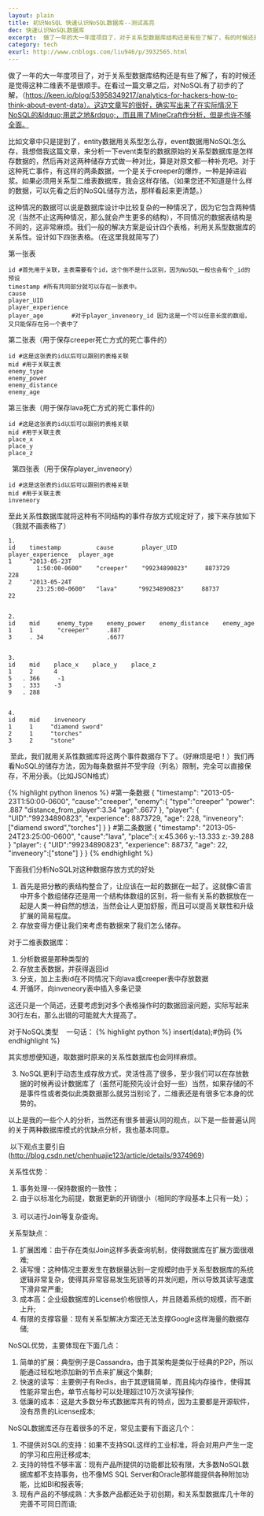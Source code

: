 ```yaml
---
layout: plain
title: 初识NoSQL 快速认识NoSQL数据库--测试高亮
dec: 快速认识NoSQL数据库
excerpt:  做了一年的大一年度项目了，对于关系型数据库结构还是有些了解了，有的时候还是觉得这种二维表不是很顺手。在看过一篇文章之后，对NoSQL有了初步的了解，（https://keen.io/blog/53958349217/analytics-for-hackers-how-to-think-about-e
category: tech
exurl: http://www.cnblogs.com/liu946/p/3932565.html
---
```

做了一年的大一年度项目了，对于关系型数据库结构还是有些了解了，有的时候还是觉得这种二维表不是很顺手。在看过一篇文章之后，对NoSQL有了初步的了解，（https://keen.io/blog/53958349217/analytics-for-hackers-how-to-think-about-event-data）。这边文章写的很好，确实写出来了在实际情况下NoSQL的&ldquo;用武之地&rdquo;，而且用了MineCraft作分析，但是也许不够全面。

比如文章中只是提到了，entity数据用关系型怎么存，event数据用NoSQL怎么存，我想借我这篇文章，来分析一下event类型的数据原始的关系型数据库是怎样存数据的，然后再对这两种储存方式做一种对比，算是对原文都一种补充吧。对于这种死亡事件，有这样的两条数据，一个是关于creeper的爆炸，一种是掉进岩浆。如果必须用关系型二维表数据库，我会这样存储。（如果您还不知道是什么样的数据，可以先看之后的NoSQL储存方法，那样看起来更清楚。）


这种情况的数据可以说是数据库设计中比较复杂的一种情况了，因为它包含两种情况（当然不止这两种情况，那么就会产生更多的结构），不同情况的数据表结构是不同的，这非常麻烦。我们一般的解决方案是设计四个表格，利用关系型数据库的关系性。设计如下四张表格。（在这里我就简写了）


第一张表

    id #首先用于关联，主表需要有个id，这个倒不是什么区别，因为NoSQL一般也会有个_id的预设
    timestamp #所有共同部分就可以存在一张表中。
    cause
    player_UID
    player_experience
    player_age        #对于player_inveneory_id 因为这是一个可以任意长度的数组，又只能保存在另一个表中了

第二张表（用于保存creeper死亡方式的死亡事件的）

    id #这是这张表的id以后可以跟别的表格关联
    mid #用于关联主表
    enemy_type
    enemy_power
    enemy_distance
    enemy_age

第三张表（用于保存lava死亡方式的死亡事件的）

    id #这是这张表的id以后可以跟别的表格关联
    mid #用于关联主表
    place_x
    place_y
    place_z

&nbsp;
第四张表（用于保存player_inveneory）

    id #这是这张表的id以后可以跟别的表格关联
    mid #用于关联主表
    inveneory

至此关系性数据库就将这种有不同结构的事件存放方式规定好了，接下来存放如下（我就不画表格了）


    1. 
    id    timestamp          cause        player_UID        player_experience   player_age
    1     "2013-05-23T
            1:50:00-0600"    "creeper"    "99234890823"     8873729             228        
    2     "2013-05-24T
            23:25:00-0600"   "lava"      "99234890823"     88737                 22


    2. 
    id    mid     enemy_type    enemy_power    enemy_distance    enemy_age
    1     1       "creeper"     .887           
    3     . 34                  .6677


    3. 
    id    mid    place_x    place_y    place_z
    1     2      4
    5   . 366     -1
    3   . 333    -3
    9   . 288


    4. 
    id    mid    inveneory
    1     1     "diamend sword"
    2     1     "torches"
    3     2     "stone"

&nbsp;至此，我们就用关系性数据库将这两个事件数据存下了。（好麻烦是吧！）我们再看NoSQL的储存方法，因为每条数据并不受字段（列名）限制，完全可以直接保存，不用分表。（比如JSON格式）

{% highlight python linenos %}
#第一条数据
{
    "timestamp": "2013-05-23T1:50:00-0600",
    "cause":"creeper",
    "enemy":{
        "type":"creeper"
        "power": .887
        "distance_from_player":3.34
        "age":.6677
    },
    "player": {
        "UID":"99234890823",
        "experience": 8873729,
        "age": 228,
        "inveneory":["diamend sword","torches"]
    }
}
#第二条数据
{
    "timestamp": "2013-05-24T23:25:00-0600",
    "cause":"lava",
    "place":{
        x:45.366
        y:-13.333
        z:-39.288
    }
    "player": {
        "UID":"99234890823",
        "experience": 88737,
        "age": 22,
        "inveneory":["stone"]
    }
}
{% endhighlight %}

下面我们分析NoSQL对这种数据存放方式的好处

1. 首先是把分散的表结构整合了，让应该在一起的数据在一起了。这就像C语言中开多个数组储存还是用一个结构体数组的区别，将一些有关系的数据放在一起是人类一种自然的想法，当然会让人更加舒服，而且可以提高关联性和升级扩展的简易程度。
2. 存放变得方便让我们来考虑有数据来了我们怎么储存。

对于二维表数据库：&nbsp;&nbsp; &nbsp;

1. 分析数据是那种类型的&nbsp;&nbsp; &nbsp;
2. 存放主表数据，并获得返回id&nbsp;&nbsp; &nbsp;
3. 分支，加上主表id在不同情况下向lava或creeper表中存放数据&nbsp;&nbsp; &nbsp;
4. 开循环，向inveneory表中插入多条记录&nbsp;&nbsp; &nbsp;


这还只是一个简述，还要考虑到对多个表格操作时的数据回滚问题，实际写起来30行左右，那么出错的可能就大大提高了。


对于NoSQL类型&nbsp;&nbsp; &nbsp;一句话： 
{% highlight python %}
 insert(data);#伪码
{% endhighlight %}


其实想想便知道，取数据时原来的关系性数据库也会同样麻烦。

3. NoSQL更利于动态生成存放方式，灵活性高了很多，至少我们可以在存放数据的时候再设计数据库了（虽然可能预先设计会好一些）当然，如果存储的不是事件性或者类似此类数据那么就另当别论了，二维表还是有很多它本身的优势的。


以上是我的一些个人的分析，当然还有很多普遍认同的观点，以下是一些普遍认同的关于两种数据库模式的优缺点分析，我也基本同意。


&nbsp;以下观点主要引自(http://blog.csdn.net/chenhuajie123/article/details/9374969)


关系性优势：&nbsp;&nbsp; &nbsp;

1. 事务处理---保持数据的一致性；&nbsp;&nbsp; &nbsp;
2. 由于以标准化为前提，数据更新的开销很小（相同的字段基本上只有一处）；&nbsp;&nbsp; &nbsp;
3. 可以进行Join等复杂查询。


关系型缺点：&nbsp;&nbsp; &nbsp;

1.  扩展困难：由于存在类似Join这样多表查询机制，使得数据库在扩展方面很艰难; &nbsp;&nbsp; &nbsp;
2.  读写慢：这种情况主要发生在数据量达到一定规模时由于关系型数据库的系统逻辑非常复杂，使得其非常容易发生死锁等的并发问题，所以导致其读写速度下滑非常严重; &nbsp;&nbsp; &nbsp;
3.  成本高：企业级数据库的License价格很惊人，并且随着系统的规模，而不断上升; &nbsp;&nbsp; &nbsp;
4.  有限的支撑容量：现有关系型解决方案还无法支撑Google这样海量的数据存储; 


NoSQL优势，主要体现在下面几点： &nbsp;&nbsp; &nbsp;

1.  简单的扩展：典型例子是Cassandra，由于其架构是类似于经典的P2P，所以能通过轻松地添加新的节点来扩展这个集群; &nbsp;&nbsp; &nbsp;
2.  快速的读写：主要例子有Redis，由于其逻辑简单，而且纯内存操作，使得其性能非常出色，单节点每秒可以处理超过10万次读写操作; &nbsp;&nbsp; &nbsp;
3.  低廉的成本：这是大多数分布式数据库共有的特点，因为主要都是开源软件，没有昂贵的License成本; 


NoSQL数据库还存在着很多的不足，常见主要有下面这几个： &nbsp;&nbsp; &nbsp;

1.  不提供对SQL的支持：如果不支持SQL这样的工业标准，将会对用户产生一定的学习和应用迁移成本; &nbsp;&nbsp; &nbsp;
2.  支持的特性不够丰富：现有产品所提供的功能都比较有限，大多数NoSQL数据库都不支持事务，也不像MS SQL Server和Oracle那样能提供各种附加功能，比如BI和报表等; &nbsp;&nbsp; &nbsp;
3.  现有产品的不够成熟：大多数产品都还处于初创期，和关系型数据库几十年的完善不可同日而语; &nbsp;&nbsp; 